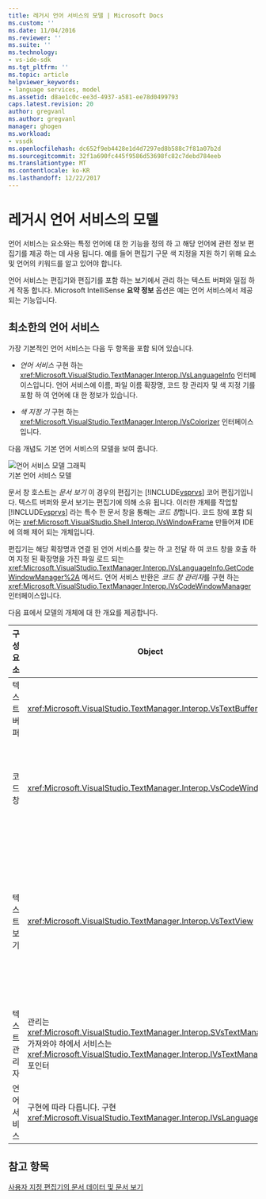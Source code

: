 ```yaml
---
title: 레거시 언어 서비스의 모델 | Microsoft Docs
ms.custom: ''
ms.date: 11/04/2016
ms.reviewer: ''
ms.suite: ''
ms.technology:
- vs-ide-sdk
ms.tgt_pltfrm: ''
ms.topic: article
helpviewer_keywords:
- language services, model
ms.assetid: d8ae1c0c-ee3d-4937-a581-ee78d0499793
caps.latest.revision: 20
author: gregvanl
ms.author: gregvanl
manager: ghogen
ms.workload:
- vssdk
ms.openlocfilehash: dc652f9eb4428e1d4d7297ed8b588c7f81a07b2d
ms.sourcegitcommit: 32f1a690fc445f9586d53698fc82c7debd784eeb
ms.translationtype: MT
ms.contentlocale: ko-KR
ms.lasthandoff: 12/22/2017
---
```

# <a name="model-of-a-legacy-language-service"></a>레거시 언어 서비스의 모델
언어 서비스는 요소와는 특정 언어에 대 한 기능을 정의 하 고 해당 언어에 관련 정보 편집기를 제공 하는 데 사용 됩니다. 예를 들어 편집기 구문 색 지정을 지원 하기 위해 요소 및 언어의 키워드를 알고 있어야 합니다.  
  
 언어 서비스는 편집기와 편집기를 포함 하는 보기에서 관리 하는 텍스트 버퍼와 밀접 하 게 작동 합니다. Microsoft IntelliSense **요약 정보** 옵션은 예는 언어 서비스에서 제공 되는 기능입니다.  
  
## <a name="a-minimal-language-service"></a>최소한의 언어 서비스  
 가장 기본적인 언어 서비스는 다음 두 항목을 포함 되어 있습니다.  
  
-   *언어 서비스* 구현 하는 <xref:Microsoft.VisualStudio.TextManager.Interop.IVsLanguageInfo> 인터페이스입니다. 언어 서비스에 이름, 파일 이름 확장명, 코드 창 관리자 및 색 지정 기를 포함 하 여 언어에 대 한 정보가 있습니다.  
  
-   *색 지정 기* 구현 하는 <xref:Microsoft.VisualStudio.TextManager.Interop.IVsColorizer> 인터페이스입니다.  
  
 다음 개념도 기본 언어 서비스의 모델을 보여 줍니다.  
  
 ![언어 서비스 모델 그래픽](../../extensibility/media/vslanguageservicemodel.gif "vsLanguageServiceModel")  
기본 언어 서비스 모델  
  
 문서 창 호스트는 *문서 보기* 이 경우의 편집기는 [!INCLUDE[vsprvs](../../code-quality/includes/vsprvs_md.md)] 코어 편집기입니다. 텍스트 버퍼와 문서 보기는 편집기에 의해 소유 됩니다. 이러한 개체를 작업할 [!INCLUDE[vsprvs](../../code-quality/includes/vsprvs_md.md)] 라는 특수 한 문서 창을 통해는 *코드 창*합니다. 코드 창에 포함 되어는 <xref:Microsoft.VisualStudio.Shell.Interop.IVsWindowFrame> 만들어져 IDE에 의해 제어 되는 개체입니다.  
  
 편집기는 해당 확장명과 연결 된 언어 서비스를 찾는 하 고 전달 하 여 코드 창을 호출 하 여 지정 된 확장명을 가진 파일 로드 되는 <xref:Microsoft.VisualStudio.TextManager.Interop.IVsLanguageInfo.GetCodeWindowManager%2A> 메서드. 언어 서비스 반환은 *코드 창 관리자*를 구현 하는 <xref:Microsoft.VisualStudio.TextManager.Interop.IVsCodeWindowManager> 인터페이스입니다.  
  
 다음 표에서 모델의 개체에 대 한 개요를 제공합니다.  
  
|구성 요소|Object|함수|  
|---------------|------------|--------------|  
|텍스트 버퍼|<xref:Microsoft.VisualStudio.TextManager.Interop.VsTextBuffer>|유니코드 읽기/쓰기 텍스트 스트림입니다. 다른 인코딩을 사용 하는 텍스트에 대 한 것 같습니다.|  
|코드 창|<xref:Microsoft.VisualStudio.TextManager.Interop.VsCodeWindow>|하나 이상의 텍스트 뷰를 포함 하는 문서 창입니다. 때 [!INCLUDE[vsprvs](../../code-quality/includes/vsprvs_md.md)] 는 코드 창 (MDI) 다중 문서 인터페이스 모드로 MDI 자식입니다.|  
|텍스트 보기|<xref:Microsoft.VisualStudio.TextManager.Interop.VsTextView>|사용자가 이동 하 고 키보드 및 마우스를 사용 하 여 텍스트를 볼 수 있는 창입니다. 텍스트 보기는 사용자에 게 편집기로 나타납니다. 일반 편집기 창과 출력 창에서 직접 실행 창에서 텍스트 뷰를 사용할 수 있습니다. 또한 코드 창 내에서 하나 이상의 텍스트 보기를 구성할 수 있습니다.|  
|텍스트 관리자|관리는 <xref:Microsoft.VisualStudio.TextManager.Interop.SVsTextManager> 가져와야 하에서 서비스는 <xref:Microsoft.VisualStudio.TextManager.Interop.IVsTextManager> 포인터|앞에서 설명한 모든 구성 요소에서 공유 하는 일반적인 정보를 유지 관리 하는 구성 요소입니다.|  
|언어 서비스|구현에 따라 다릅니다. 구현<xref:Microsoft.VisualStudio.TextManager.Interop.IVsLanguageInfo>|편집기 구문 강조 표시, 문 완성, 중괄호 일치 등 언어 관련 정보를 제공 하는 개체입니다.|  
  
## <a name="see-also"></a>참고 항목  
 [사용자 지정 편집기의 문서 데이터 및 문서 보기](../../extensibility/document-data-and-document-view-in-custom-editors.md)